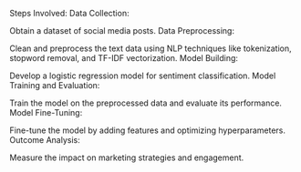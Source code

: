 

Steps Involved:
Data Collection:

Obtain a dataset of social media posts.
Data Preprocessing:

Clean and preprocess the text data using NLP techniques like tokenization, stopword removal, and TF-IDF vectorization.
Model Building:

Develop a logistic regression model for sentiment classification.
Model Training and Evaluation:

Train the model on the preprocessed data and evaluate its performance.
Model Fine-Tuning:

Fine-tune the model by adding features and optimizing hyperparameters.
Outcome Analysis:

Measure the impact on marketing strategies and engagement.
